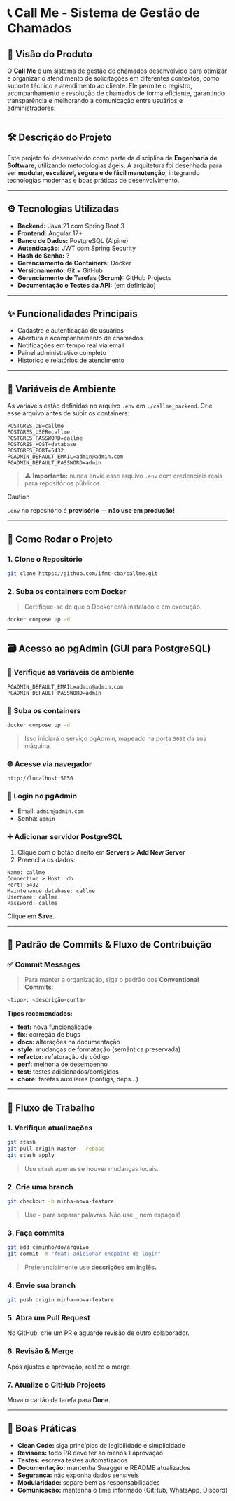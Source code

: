 # 📞 Call Me - Sistema de Gestão de Chamados

## 🧭 Visão do Produto

O **Call Me** é um sistema de gestão de chamados desenvolvido para otimizar e organizar o atendimento de solicitações em diferentes contextos, como suporte técnico e atendimento ao cliente. Ele permite o registro, acompanhamento e resolução de chamados de forma eficiente, garantindo transparência e melhorando a comunicação entre usuários e administradores.

---

## 🛠️ Descrição do Projeto

Este projeto foi desenvolvido como parte da disciplina de **Engenharia de Software**, utilizando metodologias ágeis. A arquitetura foi desenhada para ser **modular, escalável, segura e de fácil manutenção**, integrando tecnologias modernas e boas práticas de desenvolvimento.

---

## ⚙️ Tecnologias Utilizadas

- **Backend:** Java 21 com Spring Boot 3  
- **Frontend:** Angular 17+  
- **Banco de Dados:** PostgreSQL (Alpine)  
- **Autenticação:** JWT com Spring Security  
- **Hash de Senha:** ?  
- **Gerenciamento de Containers:** Docker  
- **Versionamento:** Git + GitHub  
- **Gerenciamento de Tarefas (Scrum):** GitHub Projects  
- **Documentação e Testes da API:** (em definição)  

---

## ✨ Funcionalidades Principais

- Cadastro e autenticação de usuários  
- Abertura e acompanhamento de chamados  
- Notificações em tempo real via email  
- Painel administrativo completo  
- Histórico e relatórios de atendimento  

---

## 🔐 Variáveis de Ambiente

As variáveis estão definidas no arquivo `.env` em `./callme_backend`. Crie esse arquivo antes de subir os containers:

```dotenv
POSTGRES_DB=callme
POSTGRES_USER=callme
POSTGRES_PASSWORD=callme
POSTGRES_HOST=database
POSTGRES_PORT=5432
PGADMIN_DEFAULT_EMAIL=admin@admin.com
PGADMIN_DEFAULT_PASSWORD=admin
```

> ⚠️ **Importante:** nunca envie esse arquivo `.env` com credenciais reais para repositórios públicos.

> [!CAUTION]
> `.env` no repositório é **provisório** — **não use em produção!**


---

## 🚀 Como Rodar o Projeto

### 1. Clone o Repositório

```bash
git clone https://github.com/ifmt-cba/callme.git
```

### 2. Suba os containers com Docker

> Certifique-se de que o Docker está instalado e em execução.

```bash
docker compose up -d
```

---

## 🗃️ Acesso ao pgAdmin (GUI para PostgreSQL)

### 🔎 Verifique as variáveis de ambiente

```dotenv
PGADMIN_DEFAULT_EMAIL=admin@admin.com
PGADMIN_DEFAULT_PASSWORD=admin
```

### 🔼 Suba os containers

```bash
docker compose up -d
```

> Isso iniciará o serviço pgAdmin, mapeado na porta `5050` da sua máquina.

### 🌐 Acesse via navegador

```
http://localhost:5050
```

### 🔐 Login no pgAdmin

- Email: `admin@admin.com`  
- Senha: `admin`  

### ➕ Adicionar servidor PostgreSQL

1. Clique com o botão direito em **Servers > Add New Server**
2. Preencha os dados:

```
Name: callme
Connection > Host: db
Port: 5432
Maintenance database: callme
Username: callme
Password: callme
```

Clique em **Save**.

---

## 🧾 Padrão de Commits & Fluxo de Contribuição 

### ✅ Commit Messages

> Para manter a organização, siga o padrão dos **Conventional Commits**:

```bash
<tipo>: <descrição-curta>
```

**Tipos recomendados:**  

- **feat:** nova funcionalidade  
- **fix:** correção de bugs  
- **docs:** alterações na documentação  
- **style:** mudanças de formatação (semântica preservada)  
- **refactor:** refatoração de código  
- **perf:** melhoria de desempenho  
- **test:** testes adicionados/corrigidos  
- **chore:** tarefas auxiliares (configs, deps...)  

---

## 🔄 Fluxo de Trabalho

### 1. Verifique atualizações

```bash
git stash
git pull origin master --rebase
git stash apply
```

> Use `stash` apenas se houver mudanças locais.

### 2. Crie uma branch

```bash
git checkout -b minha-nova-feature
```

> Use `-` para separar palavras. Não use `_` nem espaços!

### 3. Faça commits

```bash
git add caminho/do/arquivo
git commit -m "feat: adicionar endpoint de login"
```

> Preferencialmente use **descrições em inglês.**

### 4. Envie sua branch

```bash
git push origin minha-nova-feature
```

### 5. Abra um Pull Request

No GitHub, crie um PR e aguarde revisão de outro colaborador.

### 6. Revisão & Merge

Após ajustes e aprovação, realize o merge.

### 7. Atualize o GitHub Projects

Mova o cartão da tarefa para **Done**.

---

## 🌟 Boas Práticas

- **Clean Code:** siga princípios de legibilidade e simplicidade  
- **Revisões:** todo PR deve ter ao menos 1 aprovação  
- **Testes:** escreva testes automatizados  
- **Documentação:** mantenha Swagger e README atualizados  
- **Segurança:** não exponha dados sensíveis  
- **Modularidade:** separe bem as responsabilidades  
- **Comunicação:** mantenha o time informado (GitHub, WhatsApp, Discord)
